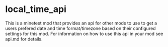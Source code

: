# local_time_api
This is a minetest mod that provides an api for other mods to use to get a users prefered date and time format/timezone based on their configured settings for this mod. For information on how to use this api in your mod see api.md for details.
